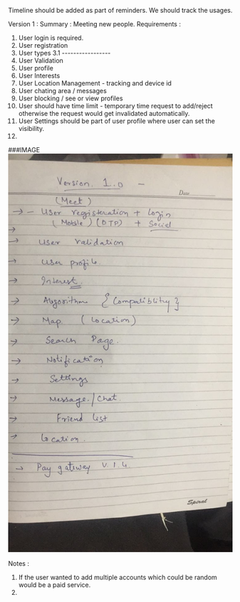 Timeline should be added as part of reminders. We should track the usages.

Version 1 :
Summary : Meeting new people.
Requirements :
1. User login is required.
2. User registration
3. User types
3.1 -----------------
4. User Validation
5. User profile
6. User Interests
7. User Location Management - tracking and device id
8. User chating area / messages
9. User blocking / see or view profiles
10. User should have time limit - temporary time request to add/reject otherwise the request would get invalidated automatically.
11. User Settings should be part of user profile where user can set the visibility.
12. 

###IMAGE
![Version_1_ROAMAP](static_content/images/version1_roadmap.jpeg)

Notes :
1) If the user wanted to add multiple accounts which could be random would be a paid service.
2) 
